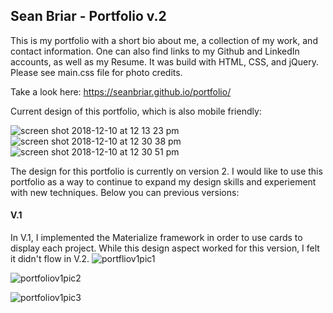 ## Sean Briar - Portfolio v.2

This is my portfolio with a short bio about me, a collection of my work, and contact information. One can also find links to my Github and LinkedIn accounts, as well as my Resume. It was build with HTML, CSS, and jQuery. Please see main.css file for photo credits. 

Take a look here: https://seanbriar.github.io/portfolio/

Current design of this portfolio, which is also mobile friendly: 

![screen shot 2018-12-10 at 12 13 23 pm](https://user-images.githubusercontent.com/37387868/49760980-9a50db00-fc7a-11e8-82bd-e0e965018342.png)
![screen shot 2018-12-10 at 12 30 38 pm](https://user-images.githubusercontent.com/37387868/49760917-78efef00-fc7a-11e8-9066-37a77f7c333d.png)
![screen shot 2018-12-10 at 12 30 51 pm](https://user-images.githubusercontent.com/37387868/49760966-91600980-fc7a-11e8-9677-c633ee12b0f7.png)



The design for this portfolio is currently on version 2. I would like to use this portfolio as a way to continue to expand my design skills and experiement with new techniques. Below you can previous versions:

#### V.1
In V.1, I implemented the Materialize framework in order to use cards to display each project. While this design aspect worked for this version, I felt it didn't flow in V.2. 
![portfliov1pic1](https://user-images.githubusercontent.com/37387868/49332223-0ede9800-f55e-11e8-8a7f-4c55242ec0a3.png)

![portfoliov1pic2](https://user-images.githubusercontent.com/37387868/49332230-24ec5880-f55e-11e8-8ede-9ee77216426b.png)

![portfoliov1pic3](https://user-images.githubusercontent.com/37387868/49332231-2ddd2a00-f55e-11e8-8d93-b086dda3a8a9.png)
